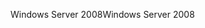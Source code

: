 <span data-ttu-id="8a1d6-101">Windows Server 2008</span><span class="sxs-lookup"><span data-stu-id="8a1d6-101">Windows Server 2008</span></span>